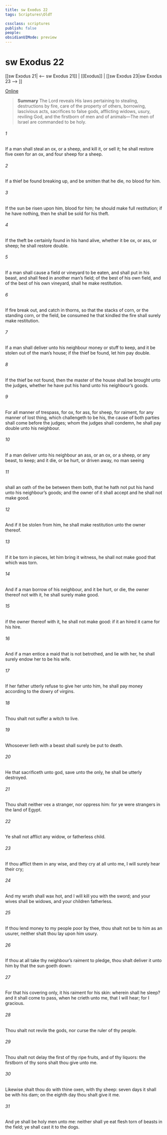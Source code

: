 ```yaml
---
title: sw Exodus 22
tags: Scriptures\OldT

cssclass: scriptures
publish: false
people:
obsidianUIMode: preview
---
```


# sw Exodus 22
[[sw Exodus 21| <-- sw Exodus 21]] | [[Exodus]] | [[sw Exodus 23|sw Exodus 23 --> ]]

[Online](https://churchofjesuschrist.org/study/scriptures/ot/ex/22?lang=eng)

> __Summary__
The Lord reveals His laws pertaining to stealing, destructions by fire, care of the property of others, borrowing, lascivious acts, sacrifices to false gods, afflicting widows, usury, reviling God, and the firstborn of men and of animals—The men of Israel are commanded to be holy.

###### 1 
If a man shall steal an ox, or a sheep, and kill it, or sell it; he shall restore five oxen for an ox, and four sheep for a sheep.

###### 2 
If a thief be found breaking up, and be smitten that he die,  no blood  for him.

###### 3 
If the sun be risen upon him,  blood  for him;  he should make full restitution; if he have nothing, then he shall be sold for his theft.

###### 4 
If the theft be certainly found in his hand alive, whether it be ox, or ass, or sheep; he shall restore double.

###### 5 
If a man shall cause a field or vineyard to be eaten, and shall put in his beast, and shall feed in another man’s field; of the best of his own field, and of the best of his own vineyard, shall he make restitution.

###### 6 
If fire break out, and catch in thorns, so that the stacks of corn, or the standing corn, or the field, be consumed  he that kindled the fire shall surely make restitution.

###### 7 
If a man shall deliver unto his neighbour money or stuff to keep, and it be stolen out of the man’s house; if the thief be found, let him pay double.

###### 8 
If the thief be not found, then the master of the house shall be brought unto the judges,  whether he have put his hand unto his neighbour’s goods.

###### 9 
For all manner of trespass,  for ox, for ass, for sheep, for raiment,  for any manner of lost thing, which  challengeth to be his, the cause of both parties shall come before the judges;  whom the judges shall condemn, he shall pay double unto his neighbour.

###### 10 
If a man deliver unto his neighbour an ass, or an ox, or a sheep, or any beast, to keep; and it die, or be hurt, or driven away, no man seeing 

###### 11 
 shall an oath of the  be between them both, that he hath not put his hand unto his neighbour’s goods; and the owner of it shall accept  and he shall not make  good.

###### 12 
And if it be stolen from him, he shall make restitution unto the owner thereof.

###### 13 
If it be torn in pieces,  let him bring it  witness,  he shall not make good that which was torn.

###### 14 
And if a man borrow  of his neighbour, and it be hurt, or die, the owner thereof  not with it, he shall surely make  good.

###### 15 
 if the owner thereof  with it, he shall not make  good: if it  an hired  it came for his hire.

###### 16 
And if a man entice a maid that is not betrothed, and lie with her, he shall surely endow her to be his wife.

###### 17 
If her father utterly refuse to give her unto him, he shall pay money according to the dowry of virgins.

###### 18 
Thou shalt not suffer a witch to live.

###### 19 
Whosoever lieth with a beast shall surely be put to death.

###### 20 
He that sacrificeth unto  god, save unto the  only, he shall be utterly destroyed.

###### 21 
Thou shalt neither vex a stranger, nor oppress him: for ye were strangers in the land of Egypt.

###### 22 
Ye shall not afflict any widow, or fatherless child.

###### 23 
If thou afflict them in any wise, and they cry at all unto me, I will surely hear their cry;

###### 24 
And my wrath shall wax hot, and I will kill you with the sword; and your wives shall be widows, and your children fatherless.

###### 25 
If thou lend money to  my people  poor by thee, thou shalt not be to him as an usurer, neither shalt thou lay upon him usury.

###### 26 
If thou at all take thy neighbour’s raiment to pledge, thou shalt deliver it unto him by that the sun goeth down:

###### 27 
For that  his covering only, it  his raiment for his skin: wherein shall he sleep? and it shall come to pass, when he crieth unto me, that I will hear; for I  gracious.

###### 28 
Thou shalt not revile the gods, nor curse the ruler of thy people.

###### 29 
Thou shalt not delay  the first of thy ripe fruits, and of thy liquors: the firstborn of thy sons shalt thou give unto me.

###### 30 
Likewise shalt thou do with thine oxen,  with thy sheep: seven days it shall be with his dam; on the eighth day thou shalt give it me.

###### 31 
And ye shall be holy men unto me: neither shall ye eat  flesh  torn of beasts in the field; ye shall cast it to the dogs.

